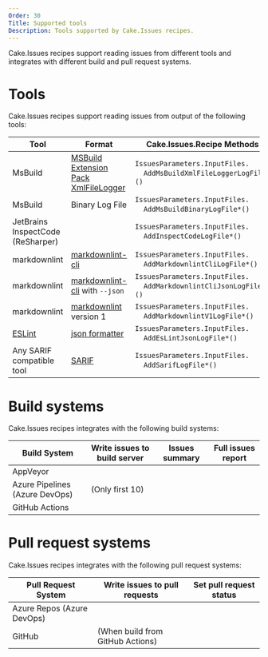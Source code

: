 ```yaml
---
Order: 30
Title: Supported tools
Description: Tools supported by Cake.Issues recipes.
---
```


Cake.Issues recipes support reading issues from different tools and integrates with different build and pull request systems.

# Tools

Cake.Issues recipes support reading issues from output of the following tools:

| Tool                              | Format                                 | Cake.Issues.Recipe Methods                                                                     | Cake.Frosting.Issues.Recipe Method                                                                     |
|-----------------------------------|----------------------------------------|------------------------------------------------------------------------------------------------|--------------------------------------------------------------------------------------------------------|
| MsBuild                           | [MSBuild Extension Pack XmlFileLogger] | `IssuesParameters.InputFiles.`<br/>&nbsp;&nbsp;&nbsp;&nbsp;`AddMsBuildXmlFileLoggerLogFile*()` | `IssuesContext.Parameters.InputFiles.`<br/>&nbsp;&nbsp;&nbsp;&nbsp;`AddMsBuildXmlFileLoggerLogFile*()` |
| MsBuild                           | Binary Log File                        | `IssuesParameters.InputFiles.`<br/>&nbsp;&nbsp;&nbsp;&nbsp;`AddMsBuildBinaryLogFile*()`        | `IssuesContext.Parameters.InputFiles.`<br/>&nbsp;&nbsp;&nbsp;&nbsp;`AddMsBuildBinaryLogFile*()`        |
| JetBrains InspectCode (ReSharper) |                                        | `IssuesParameters.InputFiles.`<br/>&nbsp;&nbsp;&nbsp;&nbsp;`AddInspectCodeLogFile*()`          | `IssuesContext.Parameters.InputFiles.`<br/>&nbsp;&nbsp;&nbsp;&nbsp;`AddInspectCodeLogFile*()`          |
| markdownlint                      | [markdownlint-cli]                     | `IssuesParameters.InputFiles.`<br/>&nbsp;&nbsp;&nbsp;&nbsp;`AddMarkdownlintCliLogFile*()`      | `IssuesContext.Parameters.InputFiles.`<br/>&nbsp;&nbsp;&nbsp;&nbsp;`AddMarkdownlintCliLogFile*()`      |
| markdownlint                      | [markdownlint-cli] with `--json`       | `IssuesParameters.InputFiles.`<br/>&nbsp;&nbsp;&nbsp;&nbsp;`AddMarkdownlintCliJsonLogFile*()`  | `IssuesContext.Parameters.InputFiles.`<br/>&nbsp;&nbsp;&nbsp;&nbsp;`AddMarkdownlintCliJsonLogFile*()`  |
| markdownlint                      | [markdownlint] version 1               | `IssuesParameters.InputFiles.`<br/>&nbsp;&nbsp;&nbsp;&nbsp;`AddMarkdownlintV1LogFile*()`       | `IssuesContext.Parameters.InputFiles.`<br/>&nbsp;&nbsp;&nbsp;&nbsp;`AddMarkdownlintV1LogFile*()`       |
| [ESLint]                          | [json formatter]                       | `IssuesParameters.InputFiles.`<br/>&nbsp;&nbsp;&nbsp;&nbsp;`AddEsLintJsonLogFile*()`           | `IssuesContext.Parameters.InputFiles.`<br/>&nbsp;&nbsp;&nbsp;&nbsp;`AddEsLintJsonLogFile*()`           |
| Any SARIF compatible tool         | [SARIF]                                | `IssuesParameters.InputFiles.`<br/>&nbsp;&nbsp;&nbsp;&nbsp;`AddSarifLogFile*()`                | `IssuesContext.Parameters.InputFiles.`<br/>&nbsp;&nbsp;&nbsp;&nbsp;`AddSarifLogFile*()`                |

[MSBuild Extension Pack XmlFileLogger]: http://www.msbuildextensionpack.com/help/4.0.5.0/html/242ab4fd-c2e2-f6aa-325b-7588725aed24.htm
[markdownlint-cli]: https://github.com/igorshubovych/markdownlint-cli
[markdownlint]: https://github.com/DavidAnson/markdownlint
[ESLint]: https://eslint.org/
[json formatter]: https://eslint.org/docs/user-guide/formatters/#json
[SARIF]: https://sarifweb.azurewebsites.net/

# Build systems

Cake.Issues recipes integrates with the following build systems:

| Build System                   | Write issues to build server                                                      | Issues summary                                                     | Full issues report                                                 |
|--------------------------------|-----------------------------------------------------------------------------------|--------------------------------------------------------------------|--------------------------------------------------------------------|
| AppVeyor                       | <span class="glyphicon glyphicon-ok" style="color:green"></span>                  | <span class="glyphicon glyphicon-remove" style="color:red"></span> | <span class="glyphicon glyphicon-ok" style="color:green"></span>   |
| Azure Pipelines (Azure DevOps) | <span class="glyphicon glyphicon-ok" style="color:orange"></span> (Only first 10) | <span class="glyphicon glyphicon-ok" style="color:green"></span>   | <span class="glyphicon glyphicon-ok" style="color:green"></span>   |
| GitHub Actions                 | <span class="glyphicon glyphicon-ok" style="color:green"></span>                  | <span class="glyphicon glyphicon-remove" style="color:red"></span> | <span class="glyphicon glyphicon-remove" style="color:red"></span> |

# Pull request systems

Cake.Issues recipes integrates with the following pull request systems:

| Pull Request System        | Write issues to pull requests                                                                      | Set pull request status                                            |
|----------------------------|----------------------------------------------------------------------------------------------------|--------------------------------------------------------------------|
| Azure Repos (Azure DevOps) | <span class="glyphicon glyphicon-ok" style="color:green"></span>                                   | <span class="glyphicon glyphicon-ok" style="color:green"></span>   |
| GitHub                     | <span class="glyphicon glyphicon-ok" style="color:orange"></span> (When build from GitHub Actions) | <span class="glyphicon glyphicon-remove" style="color:red"></span> |
